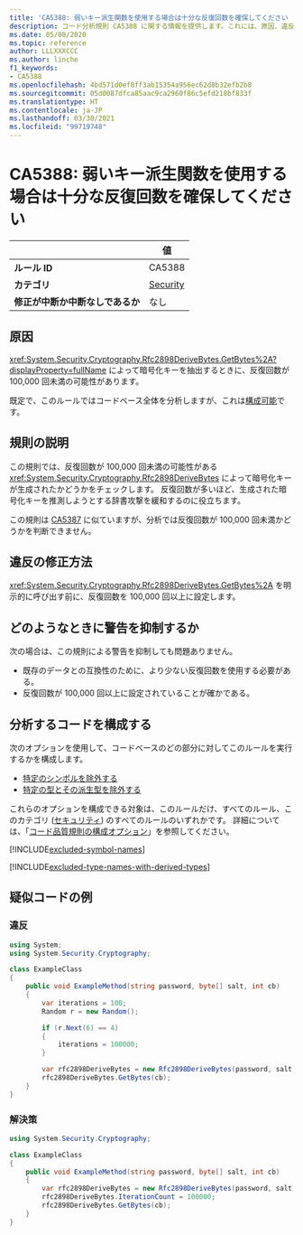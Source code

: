 ```yaml
---
title: 'CA5388: 弱いキー派生関数を使用する場合は十分な反復回数を確保してください (コード分析)'
description: コード分析規則 CA5388 に関する情報を提供します。これには、原因、違反の修正方法、およびそれを抑制するタイミングなどが含まれます。
ms.date: 05/08/2020
ms.topic: reference
author: LLLXXXCCC
ms.author: linche
f1_keywords:
- CA5388
ms.openlocfilehash: 4bd571d0ef8ff3ab15354a956ec62d8b32efb2b8
ms.sourcegitcommit: 05d0087dfca85aac9ca2960f86c5efd218bf833f
ms.translationtype: HT
ms.contentlocale: ja-JP
ms.lasthandoff: 03/30/2021
ms.locfileid: "99719748"
---
```

# <a name="ca5388-ensure-sufficient-iteration-count-when-using-weak-key-derivation-function"></a>CA5388: 弱いキー派生関数を使用する場合は十分な反復回数を確保してください

| | 値 |
|-|-|
| **ルール ID** |CA5388|
| **カテゴリ** |[Security](security-warnings.md)|
| **修正が中断か中断なしであるか** |なし|

## <a name="cause"></a>原因

<xref:System.Security.Cryptography.Rfc2898DeriveBytes.GetBytes%2A?displayProperty=fullName> によって暗号化キーを抽出するときに、反復回数が 100,000 回未満の可能性があります。

既定で、このルールではコードベース全体を分析しますが、これは[構成可能](#configure-code-to-analyze)です。

## <a name="rule-description"></a>規則の説明

この規則では、反復回数が 100,000 回未満の可能性がある <xref:System.Security.Cryptography.Rfc2898DeriveBytes> によって暗号化キーが生成されたかどうかをチェックします。 反復回数が多いほど、生成された暗号化キーを推測しようとする辞書攻撃を緩和するのに役立ちます。

この規則は [CA5387](ca5387.md) に似ていますが、分析では反復回数が 100,000 回未満かどうかを判断できません。

## <a name="how-to-fix-violations"></a>違反の修正方法

<xref:System.Security.Cryptography.Rfc2898DeriveBytes.GetBytes%2A> を明示的に呼び出す前に、反復回数を 100,000 回以上に設定します。

## <a name="when-to-suppress-warnings"></a>どのようなときに警告を抑制するか

次の場合は、この規則による警告を抑制しても問題ありません。

- 既存のデータとの互換性のために、より少ない反復回数を使用する必要がある。
- 反復回数が 100,000 回以上に設定されていることが確かである。

## <a name="configure-code-to-analyze"></a>分析するコードを構成する

次のオプションを使用して、コードベースのどの部分に対してこのルールを実行するかを構成します。

- [特定のシンボルを除外する](#exclude-specific-symbols)
- [特定の型とその派生型を除外する](#exclude-specific-types-and-their-derived-types)

これらのオプションを構成できる対象は、このルールだけ、すべてのルール、このカテゴリ ([セキュリティ](security-warnings.md)) のすべてのルールのいずれかです。 詳細については、「[コード品質規則の構成オプション](../code-quality-rule-options.md)」を参照してください。

[!INCLUDE[excluded-symbol-names](~/includes/code-analysis/excluded-symbol-names.md)]

[!INCLUDE[excluded-type-names-with-derived-types](~/includes/code-analysis/excluded-type-names-with-derived-types.md)]

## <a name="pseudo-code-examples"></a>疑似コードの例

### <a name="violation"></a>違反

```csharp
using System;
using System.Security.Cryptography;

class ExampleClass
{
    public void ExampleMethod(string password, byte[] salt, int cb)
    {
        var iterations = 100;
        Random r = new Random();

        if (r.Next(6) == 4)
        {
            iterations = 100000;
        }

        var rfc2898DeriveBytes = new Rfc2898DeriveBytes(password, salt, iterations);
        rfc2898DeriveBytes.GetBytes(cb);
    }
}
```

### <a name="solution"></a>解決策

```csharp
using System.Security.Cryptography;

class ExampleClass
{
    public void ExampleMethod(string password, byte[] salt, int cb)
    {
        var rfc2898DeriveBytes = new Rfc2898DeriveBytes(password, salt);
        rfc2898DeriveBytes.IterationCount = 100000;
        rfc2898DeriveBytes.GetBytes(cb);
    }
}
```
